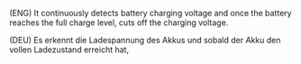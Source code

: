 (ENG)   It continuously detects battery charging voltage and once the battery reaches the full charge level, cuts off the charging voltage.

(DEU)   Es erkennt die Ladespannung des Akkus und sobald der Akku den vollen Ladezustand erreicht hat,



